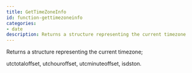 ```yaml
---
title: GetTimeZoneInfo
id: function-gettimezoneinfo
categories:
- date
description: Returns a structure representing the current timezone
---
```


Returns a structure representing the current timezone; 

utctotaloffset, utchouroffset, utcminuteoffset, isdston.
